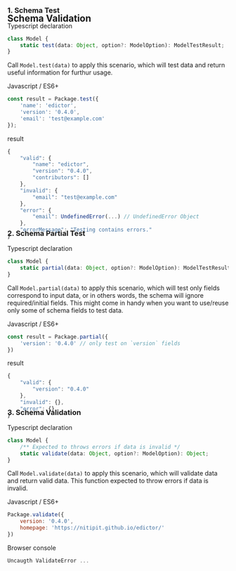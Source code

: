 <div id="schema-validation" class="link-padding-top"></div>

## Schema Validation

<div id="validation.1-schema-test" class="link-padding-top"
    style="margin-top: -4rem;">
<div>

### 1. Schema Test
<el-title-code>Typescript declaration</el-titile-code>
```ts
class Model {
    static test(data: Object, option?: ModelOption): ModelTestResult;
}
```
Call `Model.test(data)` to apply this scenario, which will test data
and return useful information for furthur usage.

<el-title-code>Javascript / ES6+</el-titile-code>
```js
const result = Package.test({
    'name': 'edictor',
    'version': '0.4.0',
    'email': 'test@example.com'
});
```

<el-title-code>result</el-titile-code>
```js
{
    "valid": {
        "name": "edictor",
        "version": "0.4.0",
        "contributors": []
    },
    "invalid": {
        "email": "test@example.com"
    },
    "error": {
        "email": UndefinedError(...) // UndefinedError Object
    },
    "errorMessage": "Testing contains errors."
}
```

<div id="validation.2-schema-partial-test" class="link-padding-top"
    style="margin-top: -3rem;">
<div>

### 2. Schema Partial Test
<el-title-code>Typescript declaration</el-titile-code>
```ts
class Model {
    static partial(data: Object, option?: ModelOption): ModelTestResult;
}
```
Call `Model.partial(data)` to apply this scenario, which will test only
fields correspond to input data, or in others words, the schema will ignore
required/initial fields. This might come in handy when you want to use/reuse only
some of schema fields to test data.

<el-title-code>Javascript / ES6+</el-titile-code>
```js
const result = Package.partial({
    'version': '0.4.0' // only test on `version` fields
})
```

<el-title-code>result</el-titile-code>
```js
{
    "valid": {
        "version": "0.4.0"
    },
    "invalid": {},
    "error": {}
}
```

<div id="validation.3-schema-validation" class="link-padding-top"
    style="margin-top: -3rem;">
<div>

### 3. Schema Validation
<el-title-code>Typescript declaration</el-titile-code>
```ts
class Model {
    /** Expected to throws errors if data is invalid */
    static validate(data: Object, option?: ModelOption): Object;
}
```
Call `Model.validate(data)` to apply this scenario, which will validate
data and return valid data. This function expected to throw errors
if data is invalid.

<el-title-code>Javascript / ES6+</el-titile-code>
```js
Package.validate({
    version: '0.4.0',
    homepage: 'https://nitipit.github.io/edictor/'
})
```

<el-title-code>Browser console</el-title-code>
```js
Uncaugth ValidateError ...
```